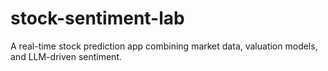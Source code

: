 # stock-sentiment-lab
A real-time stock prediction app combining market data, valuation models, and LLM-driven sentiment.

